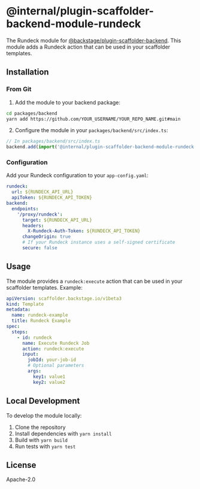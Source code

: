 # @internal/plugin-scaffolder-backend-module-rundeck

The Rundeck module for [@backstage/plugin-scaffolder-backend](https://www.npmjs.com/package/@backstage/plugin-scaffolder-backend). This module adds a Rundeck action that can be used in your scaffolder templates.

## Installation

### From Git

1. Add the module to your backend package:

```bash
cd packages/backend
yarn add https://github.com/YOUR_USERNAME/YOUR_REPO_NAME.git#main
```

2. Configure the module in your `packages/backend/src/index.ts`:

```typescript
// In packages/backend/src/index.ts
backend.add(import('@internal/plugin-scaffolder-backend-module-rundeck'));
```

### Configuration

Add your Rundeck configuration to your `app-config.yaml`:

```yaml
rundeck:
  url: ${RUNDECK_API_URL}
  apiToken: ${RUNDECK_API_TOKEN}
backend:
  endpoints:
    '/proxy/rundeck':
      target: ${RUNDECK_API_URL}
      headers:
        X-Rundeck-Auth-Token: ${RUNDECK_API_TOKEN}
      changeOrigin: true
      # If your Rundeck instance uses a self-signed certificate
      secure: false
```

## Usage

The module provides a `rundeck:execute` action that can be used in your scaffolder templates. Example:

```yaml
apiVersion: scaffolder.backstage.io/v1beta3
kind: Template
metadata:
  name: rundeck-example
  title: Rundeck Example
spec:
  steps:
    - id: rundeck
      name: Execute Rundeck Job
      action: rundeck:execute
      input:
        jobId: your-job-id
        # Optional parameters
        args:
          key1: value1
          key2: value2
```

## Local Development

To develop the module locally:

1. Clone the repository
2. Install dependencies with `yarn install`
3. Build with `yarn build`
4. Run tests with `yarn test`

## License

Apache-2.0
